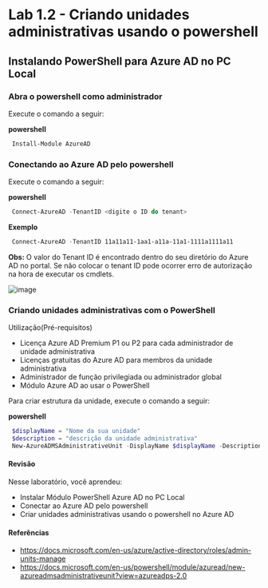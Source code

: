 # Lab 1.2 - Criando unidades administrativas usando o powershell

## Instalando PowerShell para Azure AD no PC Local

### Abra o powershell como administrador

Execute o comando a seguir:


 **powershell** 
  ```powershell
   Install-Module AzureAD
   ```

### Conectando ao Azure AD pelo powershell

Execute o comando a seguir:


 **powershell** 
  ```powershell
   Connect-AzureAD -TenantID <digite o ID do tenant>
   ```
 **Exemplo** 
  ```powershell
   Connect-AzureAD -TenantID 11a11a11-1aa1-a11a-11a1-1111a1111a11
   ```

**Obs:** O valor do Tenant ID é encontrado dentro do seu diretório do Azure AD no portal. Se não colocar o tenant ID pode ocorrer erro de autorização na hora de executar os cmdlets.

![image](../../../imagens/imagensTenantIDAAD.png)


### Criando unidades administrativas com o PowerShell

Utilização(Pré-requisitos)
+ Licença Azure AD Premium P1 ou P2 para cada administrador de unidade administrativa
+ Licenças gratuitas do Azure AD para membros da unidade administrativa
+ Administrador de função privilegiada ou administrador global
+ Módulo Azure AD ao usar o PowerShell


Para criar estrutura da unidade, execute o comando a seguir:


 **powershell** 
  ```powershell
   $displayName = "Nome da sua unidade"
   $description = "descrição da unidade administrativa"
   New-AzureADMSAdministrativeUnit -DisplayName $displayName -Description $description
   ```



#### Revisão

Nesse laboratório, você aprendeu:

+ Instalar Módulo PowerShell Azure AD no PC Local
+ Conectar ao Azure AD pelo powershell
+ Criar unidades administrativas usando o powershell no Azure AD


#### Referências

+ https://docs.microsoft.com/en-us/azure/active-directory/roles/admin-units-manage
+ https://docs.microsoft.com/en-us/powershell/module/azuread/new-azureadmsadministrativeunit?view=azureadps-2.0

